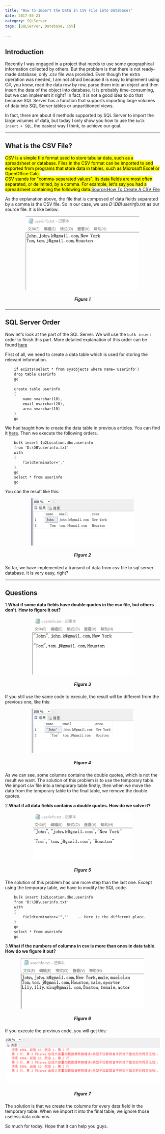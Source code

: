 ```yaml
---
title: "How to Import the Data in CSV File into Database?"
date: 2017-05-23
category: SQLServer
tags: [SQLServer, Database, CSV]

---
```



## Introduction

Recently I was engaged in a project that needs to use some geographical information collected by others. But the problem is that there is not ready-made database, only .csv file was provided. Even though the extra operation was needed, I am not afraid because it is easy to implement using C#, you know, read the data row by row, parse them into an object and then insert the data of the object into database. It is probably time-consuming, but we can implement it right? In fact, it is not a good idea to do that because SQL Server has a function that supports importing large volumes of data into SQL Server tables or unpartitioned views.  

In fact, there are about 4 methods supported by SQL Server to import the large volumes of data, but today I only show you how to use the `bulk insert + SQL`, the easiest way I think, to achieve our goal.  
   
***
 
## What is the CSV File?

<mark>CSV is a simple file format used to store tabular data, such as a spreadsheet or database. Files in the CSV format can be imported to and exported from programs that store data in tables, such as Microsoft Excel or OpenOffice Calc.</mark><br>
<mark>CSV stands for "comma-separated values". Its data fields are most often separated, or delimited, by a comma. For example, let's say you had a spreadsheet containing the following data.</mark>[Source:How To Create A CSV File](https://www.computerhope.com/issues/ch001356.htm)  

As the explanation above, the file that is composed of data fields separated by a comma is the CSV file. So in our case, we use *D:\DB\userinfo.txt* as our source file. It is like below:  
 
<p align="center">
<img src="/images/post/20170523001.png" alt="csv file" /><br/>
<center><h5><b>Figure 1</b></h5></center>
</p>
 
***

## SQL Server Order

Now let's look at the part of the SQL Server. We will use the `bulk insert` order to finish this part. More detailed explanation of this order can be found [here](https://docs.microsoft.com/zh-cn/sql/t-sql/statements/bulk-insert-transact-sql)  

First of all, we need to create a data table which is used for storing the relevant information.  

        if exists(select * from sysobjects where name='userinfo')
        drop table userinfo
        go
        
        create table userinfo
        (
            name nvarchar(10),
            email nvarchar(20),
            area nvarchar(10)
        )
        go
        
We had taught how to create the data table in previous articles. You can find it [here](http://oscarzhou.co.nz/blog/sqlserver/2017/05/17/create-database-and-data-table). Then we execute the following orders.  

        
        bulk insert Ip2Location.dbo.userinfo
        from 'D:\DB\userinfo.txt'
        with
        (
            fieldterminator=','
        )
        go
        select * from userinfo 
        go
        
You can the result like this:  
  
               
<p align="center">
<img src="/images/post/20170523002.png" alt="bulk insert result"/><br/>
<center><h5><b>Figure 2</b></h5></center>
</p>
         

So far, we have implemented a transmit of data from csv file to sql server database. It is very easy, right?  

***

## Questions

1.**What if some data fields have double quotes in the csv file, but others don't. How to figure it out?**

<p align="center">
<img src="/images/post/20170523003.png" alt="csv with double quotes"/><br/>
<center><h5><b>Figure 3</b></h5></center>
</p>
       
If you still use the same code to execute, the result will be different from the previous one, like this:  

<p align="center">
<img src="/images/post/20170523004.png" alt="bulk insert result"/><br/>
<center><h5><b>Figure 4</b></h5></center>
</p>

As we can see, some columns contains the double quotes, which is not the result we want. The solution of this problem is to use the temporary table. We import csv file into a temporary table firstly, then when we move the data from the temporary table to the final table, we remove the double quotes.  

2.**What if all data fields contains a double quotes. How do we solve it?**  

<p align="center">
<img src="/images/post/20170523005.png" alt="csv with double quotes"/><br/>
<center><h5><b>Figure 5</b></h5></center>
</p>

The solution of this problem has one more step than the last one. Except using the temporary table, we have to modify the SQL code.  

        bulk insert Ip2Location.dbo.userinfo
        from 'D:\DB\userinfo.txt'
        with
        (
            fieldterminator='","'    -- Here is the different place.
        )
        go
        select * from userinfo 
        go
        
        
3.**What if the numbers of columns in csv is more than ones in data table. How do we figure it out?**  


<p align="center">
<img src="/images/post/20170523006.png" alt="csv with more columns"/><br/>
<center><h5><b>Figure 6</b></h5></center>
</p>

If you execute the previous code, you will get this:  

<p align="center">
<img src="/images/post/20170523007.png" alt="bulk insert result error"/><br/>
<center><h5><b>Figure 7</b></h5></center>
</p>

The solution is that we create the columns for every data field in the temporary table. When we import it into the final table, we ignore those useless data columns.  
 
 
So much for today. Hope that it can help you guys.
